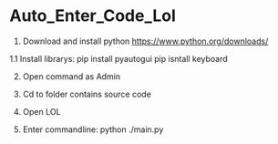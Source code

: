 # Auto_Enter_Code_Lol
1. Download and install python
https://www.python.org/downloads/

1.1 Install librarys:
pip install pyautogui
pip isntall keyboard

2. Open command as Admin
3. Cd to folder contains source code

4. Open LOL 

5. Enter commandline:
python ./main.py
